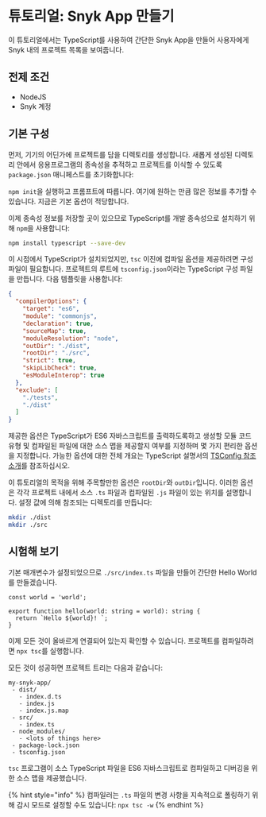 # 튜토리얼: Snyk App 만들기

이 튜토리얼에서는 TypeScript를 사용하여 간단한 Snyk App을 만들어 사용자에게 Snyk 내의 프로젝트 목록을 보여줍니다.

## 전제 조건

* NodeJS
* Snyk 계정

## 기본 구성

먼저, 기기의 어딘가에 프로젝트를 담을 디렉토리를 생성합니다. 새롭게 생성된 디렉토리 안에서 응용프로그램의 종속성을 추적하고 프로젝트를 이식할 수 있도록 `package.json` 매니페스트를 초기화합니다:

`npm init`을 실행하고 프롬프트에 따릅니다. 여기에 원하는 만큼 많은 정보를 추가할 수 있습니다. 지금은 기본 옵션이 적당합니다.

이제 종속성 정보를 저장할 곳이 있으므로 TypeScript를 개발 종속성으로 설치하기 위해 `npm`을 사용합니다:

```bash
npm install typescript --save-dev
```

이 시점에서 TypeScript가 설치되었지만, `tsc` 이진에 컴파일 옵션을 제공하려면 구성 파일이 필요합니다. 프로젝트의 루트에 `tsconfig.json`이라는 TypeScript 구성 파일을 만듭니다. 다음 템플릿을 사용합니다:

```json
{
  "compilerOptions": {
    "target": "es6",
    "module": "commonjs",
    "declaration": true,
    "sourceMap": true,
    "moduleResolution": "node",
    "outDir": "./dist",
    "rootDir": "./src",
    "strict": true,
    "skipLibCheck": true,
    "esModuleInterop": true
  },
  "exclude": [
    "./tests",
    "./dist"
  ]
}
```

제공한 옵션은 TypeScript가 ES6 자바스크립트를 출력하도록하고 생성할 모듈 코드 유형 및 컴파일된 파일에 대한 소스 맵을 제공할지 여부를 지정하며 몇 가지 편리한 옵션을 지정합니다. 가능한 옵션에 대한 전체 개요는 TypeScript 설명서의 [TSConfig 참조 소개](https://aka.ms/tsconfig.json)를 참조하십시오.

이 튜토리얼의 목적을 위해 주목할만한 옵션은 `rootDir`와 `outDir`입니다. 이러한 옵션은 각각 프로젝트 내에서 소스 `.ts` 파일과 컴파일된 `.js` 파일이 있는 위치를 설명합니다. 설정 값에 의해 참조되는 디렉토리를 만듭니다:

```bash
mkdir ./dist
mkdir ./src
```

## 시험해 보기

기본 매개변수가 설정되었으므로 `./src/index.ts` 파일을 만들어 간단한 Hello World를 만들겠습니다.

```
const world = 'world';

export function hello(world: string = world): string {
  return `Hello ${world}! `;
}
```

이제 모든 것이 올바르게 연결되어 있는지 확인할 수 있습니다. 프로젝트를 컴파일하려면 `npx tsc`를 실행합니다.

모든 것이 성공하면 프로젝트 트리는 다음과 같습니다:

```
my-snyk-app/
 - dist/
   - index.d.ts
   - index.js
   - index.js.map
 - src/
   - index.ts
 - node_modules/
   - <lots of things here>
 - package-lock.json
 - tsconfig.json
```

`tsc` 프로그램이 소스 TypeScript 파일을 ES6 자바스크립트로 컴파일하고 디버깅을 위한 소스 맵을 제공했습니다.

{% hint style="info" %}
컴파일러는 `.ts` 파일의 변경 사항을 지속적으로 폴링하기 위해 감시 모드로 설정할 수도 있습니다: `npx tsc -w`
{% endhint %}
